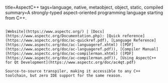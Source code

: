 title=AspectC++
tags=language, native, metaobject, object, static, compiled
summary=A strongly-typed aspect-oriented programming language starting from C++.
~~~~~~

[Website](https://www.aspectc.org/) | [Docs](https://www.aspectc.org/Documentation.php): [Quick reference](https://www.aspectc.org/doc/ac-quickref.pdf), [Language Reference](https://www.aspectc.org/doc/ac-languageref.xhtml) ([PDF](https://www.aspectc.org/doc/ac-languageref.pdf)), [Compiler Manual](https://www.aspectc.org/doc/ac-compilerman.xhtml) ([PDF](https://www.aspectc.org/doc/ac-compilerman.pdf)), [Using AspectC++ for Qt Development](https://www.aspectc.org/doc/ac4qt.pdf)

Source-to-source transpiler, making it accessible to any C++ toolchain, but zero IDE support for the same reason.
